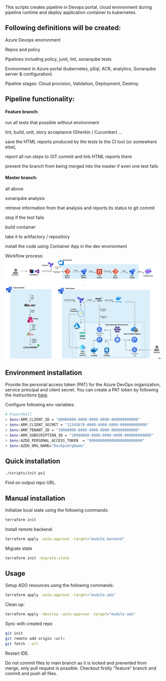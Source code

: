 ﻿
This scripts creates pipeline in Devops portal, cloud environment during pipeline runtime and deploy application container to kubernetes.

## Following definitions will be created:

Azure Devops environment

Repos and policy 

Pipelines including policy, junit, lint, sonarqube tests

Environment in Azure portal (kubernetes, pSql, ACR, analytics, Sonarqube server & configuration)

Pipeline stages: Cloud provision, Validation, Deployment, Destroy.

## Pipeline functionality:

#### Feature branch:

run all tests that possible without environment

lint,
build,
unit,
story acceptance (Gherkin / Cucumber) ...

save the HTML reports produced by the tests to the CI tool (or somewhere else),

report all run steps to GIT commit and link HTML reports there

prevent the branch from being merged into the master if even one test fails

#### Master branch:

all above

sonarqube analysis

retrieve information from that analysis and reports its status to git commit

stop if the test fails

build container

take it to artifactory / repository

install the code using Container App in the dev environment

Workflow process:
![img_1.png](img_1.png)
![img.png](img.png)
## Environment installation

Provide the personal access token (PAT) for the Azure DevOps organization, service principal and client secret. You can create a PAT token by following the instructions [here](https://docs.microsoft.com/en-us/azure/devops/organizations/accounts/use-personal-access-tokens-to-authenticate?view=azure-devops&tabs=preview-page).



Configure following env variables:
```bash 
# PowerShell
> $env:ARM_CLIENT_ID = "00000000-0000-0000-0000-000000000000"
> $env:ARM_CLIENT_SECRET = "12345678-0000-0000-0000-000000000000"
> $env:ARM_TENANT_ID = "10000000-0000-0000-0000-000000000000"
> $env:ARM_SUBSCRIPTION_ID = "20000000-0000-0000-0000-000000000000"
> $env:AZDO_PERSONAL_ACCESS_TOKEN  = "000000000000000000000000"
> $env:AZDO_ORG_NAME="DevOpsOrgName"

``` 

## Quick installation

```bash 
./scripts/init.ps1
``` 

Find on output repo URL.

## Manual installation

Initialize local state using the following commands:
```bash 
terraform init
``` 
Install remote backend:
```bash 
terraform apply -auto-approve -target="module.backend"
```
Migrate state
```bash 
terraform init -migrate-state 
```


## Usage

Setup ADO resources using the following commands:
```bash 
terraform apply -auto-approve -target="module.ado"   
```
Clean up:
```bash
terraform apply -destroy -auto-approve -target="module.ado"   
```

Sync with created repo

```bash 
git init
git remote add origin <url>
git fetch --all
```
Restart IDE.

Do not commit files to main branch as it is locked and prevented from merge, only pull request is possible. Checkout firstly "feature" branch and commit and push all files.

